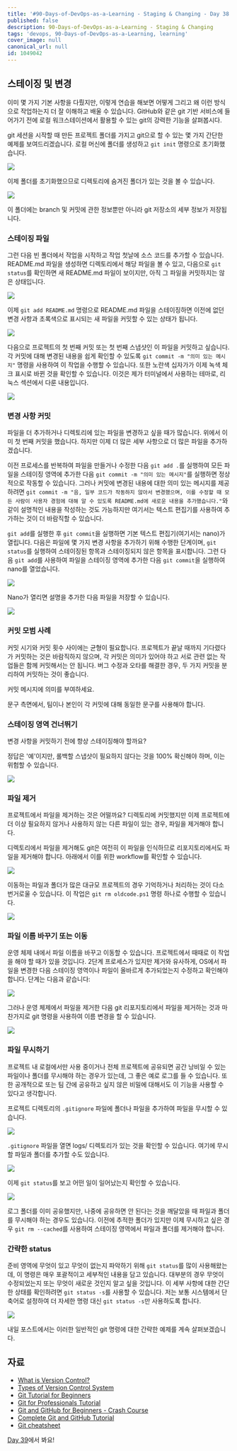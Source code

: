 ```yaml
---
title: '#90-Days-of-DevOps-as-a-Learning - Staging & Changing - Day 38'
published: false
description: 90-Days-of-DevOps-as-a-Learning - Staging & Changing
tags: 'devops, 90-Days-of-DevOps-as-a-Learning, learning'
cover_image: null
canonical_url: null
id: 1049042
---
```


## 스테이징 및 변경

이미 몇 가지 기본 사항을 다뤘지만, 이렇게 연습을 해보면 어떻게 그리고 왜 이런 방식으로 작업하는지 더 잘 이해하고 배울 수 있습니다. GitHub와 같은 git 기반 서비스에 들어가기 전에 로컬 워크스테이션에서 활용할 수 있는 git의 강력한 기능을 살펴봅시다.

git 세션을 시작할 때 만든 프로젝트 폴더를 가지고 git으로 할 수 있는 몇 가지 간단한 예제를 보여드리겠습니다. 로컬 머신에 폴더를 생성하고 `git init` 명령으로 초기화했습니다.

![](/2022/Days/Images/Day38_Git1.png)

이제 폴더를 초기화했으므로 디렉토리에 숨겨진 폴더가 있는 것을 볼 수 있습니다.

![](/2022/Days/Images/Day38_Git2.png)

이 폴더에는 branch 및 커밋에 관한 정보뿐만 아니라 git 저장소의 세부 정보가 저장됩니다.

### 스테이징 파일

그런 다음 빈 폴더에서 작업을 시작하고 작업 첫날에 소스 코드를 추가할 수 있습니다. README.md 파일을 생성하면 디렉토리에서 해당 파일을 볼 수 있고, 다음으로 `git status`를 확인하면 새 README.md 파일이 보이지만, 아직 그 파일을 커밋하지는 않은 상태입니다.

![](/2022/Days/Images/Day38_Git3.png)

이제 `git add README.md` 명령으로 README.md 파일을 스테이징하면 이전에 없던 변경 사항과 초록색으로 표시되는 새 파일을 커밋할 수 있는 상태가 됩니다.

![](/2022/Days/Images/Day38_Git4.png)

다음으로 프로젝트의 첫 번째 커밋 또는 첫 번째 스냅샷인 이 파일을 커밋하고 싶습니다. 각 커밋에 대해 변경된 내용을 쉽게 확인할 수 있도록 `git commit -m "의미 있는 메시지"` 명령을 사용하여 이 작업을 수행할 수 있습니다. 또한 노란색 십자가가 이제 녹색 체크 표시로 바뀐 것을 확인할 수 있습니다. 이것은 제가 터미널에서 사용하는 테마로, 리눅스 섹션에서 다룬 내용입니다.

![](/2022/Days/Images/Day38_Git5.png)

### 변경 사항 커밋

파일을 더 추가하거나 디렉토리에 있는 파일을 변경하고 싶을 때가 많습니다. 위에서 이미 첫 번째 커밋을 했습니다. 하지만 이제 더 많은 세부 사항으로 더 많은 파일을 추가하겠습니다.

이전 프로세스를 반복하여 파일을 만들거나 수정한 다음 `git add .`를 실행하여 모든 파일을 스테이징 영역에 추가한 다음 `git commit -m "의미 있는 메시지"`를 실행하면 정상적으로 작동할 수 있습니다. 그러나 커밋에 변경된 내용에 대한 의미 있는 메시지를 제공하려면 `git commit -m "음, 일부 코드가 작동하지 않아서 변경했으며, 이를 수정할 때 모든 사람이 사용자 경험에 대해 알 수 있도록 README.md에 새로운 내용을 추가했습니다."`와 같이 설명적인 내용을 작성하는 것도 가능하지만 여기서는 텍스트 편집기를 사용하여 추가하는 것이 더 바람직할 수 있습니다.

`git add`를 실행한 후 `git commit`을 실행하면 기본 텍스트 편집기(여기서는 nano)가 열립니다. 다음은 파일에 몇 가지 변경 사항을 추가하기 위해 수행한 단계이며, `git status`를 실행하여 스테이징된 항목과 스테이징되지 않은 항목을 표시합니다. 그런 다음 `git add`를 사용하여 파일을 스테이징 영역에 추가한 다음 `git commit`을 실행하여 nano를 열었습니다.

![](/2022/Days/Images/Day38_Git6.png)

Nano가 열리면 설명을 추가한 다음 파일을 저장할 수 있습니다.

![](/2022/Days/Images/Day38_Git7.png)

### 커밋 모범 사례

커밋 시기와 커밋 횟수 사이에는 균형이 필요합니다. 프로젝트가 끝날 때까지 기다렸다가 커밋하는 것은 바람직하지 않으며, 각 커밋은 의미가 있어야 하고 서로 관련 없는 작업들은 함께 커밋해서는 안 됩니다. 버그 수정과 오타를 해결한 경우, 두 가지 커밋을 분리하여 커밋하는 것이 좋습니다.

커밋 메시지에 의미를 부여하세요.

문구 측면에서, 팀이나 본인이 각 커밋에 대해 동일한 문구를 사용해야 합니다.

### 스테이징 영역 건너뛰기

변경 사항을 커밋하기 전에 항상 스테이징해야 할까요?

정답은 '예'이지만, 롤백할 스냅샷이 필요하지 않다는 것을 100% 확신해야 하며, 이는 위험할 수 있습니다.

![](/2022/Days/Images/Day38_Git8.png)

### 파일 제거

프로젝트에서 파일을 제거하는 것은 어떨까요? 디렉토리에 커밋했지만 이제 프로젝트에 더 이상 필요하지 않거나 사용하지 않는 다른 파일이 있는 경우, 파일을 제거해야 합니다.

디렉토리에서 파일을 제거해도 git은 여전히 이 파일을 인식하므로 리포지토리에서도 파일을 제거해야 합니다. 아래에서 이를 위한 workflow를 확인할 수 있습니다.

![](/2022/Days/Images/Day38_Git9.png)

이동하는 파일과 폴더가 많은 대규모 프로젝트의 경우 기억하거나 처리하는 것이 다소 번거로울 수 있습니다. 이 작업은 `git rm oldcode.ps1` 명령 하나로 수행할 수 있습니다.

![](/2022/Days/Images/Day38_Git10.png)

### 파일 이름 바꾸기 또는 이동

운영 체제 내에서 파일 이름을 바꾸고 이동할 수 있습니다. 프로젝트에서 때때로 이 작업을 해야 할 때가 있을 것입니다. 2단계 프로세스가 있지만 제거와 유사하게, OS에서 파일을 변경한 다음 스테이징 영역이나 파일이 올바르게 추가되었는지 수정하고 확인해야 합니다. 단계는 다음과 같습니다:

![](/2022/Days/Images/Day38_Git11.png)

그러나 운영 체제에서 파일을 제거한 다음 git 리포지토리에서 파일을 제거하는 것과 마찬가지로 git 명령을 사용하여 이름 변경을 할 수 있습니다.

![](/2022/Days/Images/Day38_Git12.png)

### 파일 무시하기

프로젝트 내 로컬에서만 사용 중이거나 전체 프로젝트에 공유되면 공간 낭비일 수 있는 파일이나 폴더를 무시해야 하는 경우가 있는데, 그 좋은 예로 로그를 들 수 있습니다. 또한 공개적으로 또는 팀 간에 공유하고 싶지 않은 비밀에 대해서도 이 기능을 사용할 수 있다고 생각합니다.

프로젝트 디렉토리의 `.gitignore` 파일에 폴더나 파일을 추가하여 파일을 무시할 수 있습니다.

![](/2022/Days/Images/Day38_Git13.png)

`.gitignore` 파일을 열면 logs/ 디렉토리가 있는 것을 확인할 수 있습니다. 여기에 무시할 파일과 폴더를 추가할 수도 있습니다.

![](/2022/Days/Images/Day38_Git14.png)

이제 `git status`를 보고 어떤 일이 일어났는지 확인할 수 있습니다.

![](/2022/Days/Images/Day38_Git15.png)

로그 폴더를 이미 공유했지만, 나중에 공유하면 안 된다는 것을 깨달았을 때 파일과 폴더를 무시해야 하는 경우도 있습니다. 이전에 추적한 폴더가 있지만 이제 무시하고 싶은 경우 `git rm --cached`를 사용하여 스테이징 영역에서 파일과 폴더를 제거해야 합니다.

### 간략한 status

준비 영역에 무엇이 있고 무엇이 없는지 파악하기 위해 `git status`를 많이 사용해왔는데, 이 명령은 매우 포괄적이고 세부적인 내용을 담고 있습니다. 대부분의 경우 무엇이 수정되었는지 또는 무엇이 새로운 것인지 알고 싶을 것입니다. 이 세부 사항에 대한 간단한 상태를 확인하려면 `git status -s`를 사용할 수 있습니다. 저는 보통 시스템에서 단축어로 설정하여 더 자세한 명령 대신 `git status -s`만 사용하도록 합니다.

![](/2022/Days/Images/Day38_Git16.png)

내일 포스트에서는 이러한 일반적인 git 명령에 대한 간략한 예제를 계속 살펴보겠습니다.

## 자료

- [What is Version Control?](https://www.youtube.com/watch?v=Yc8sCSeMhi4)
- [Types of Version Control System](https://www.youtube.com/watch?v=kr62e_n6QuQ)
- [Git Tutorial for Beginners](https://www.youtube.com/watch?v=8JJ101D3knE&t=52s)
- [Git for Professionals Tutorial](https://www.youtube.com/watch?v=Uszj_k0DGsg)
- [Git and GitHub for Beginners - Crash Course](https://www.youtube.com/watch?v=RGOj5yH7evk&t=8s)
- [Complete Git and GitHub Tutorial](https://www.youtube.com/watch?v=apGV9Kg7ics)
- [Git cheatsheet](https://www.atlassian.com/git/tutorials/atlassian-git-cheatsheet)

[Day 39](day39.md)에서 봐요!
